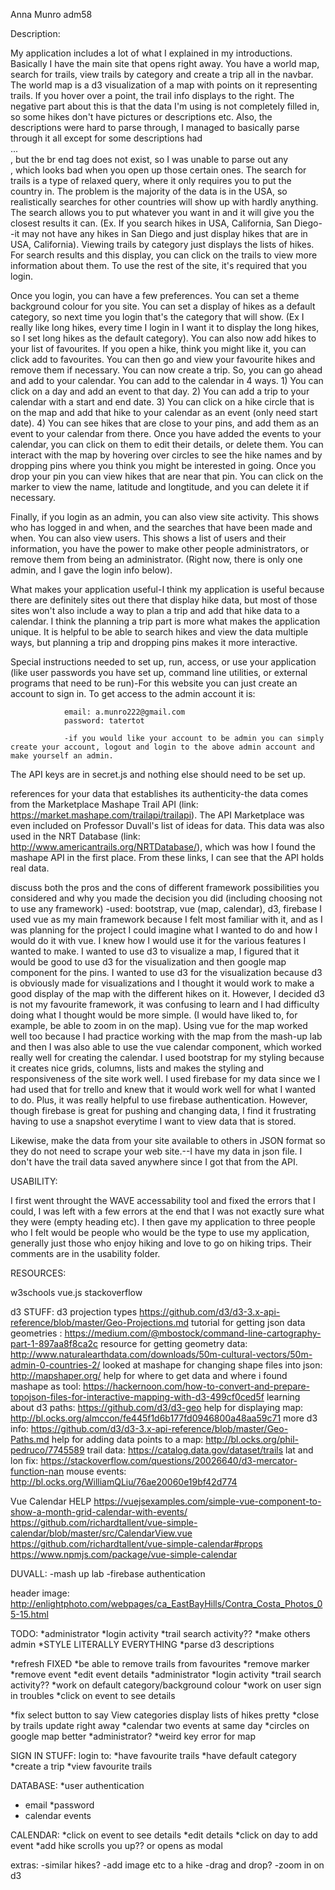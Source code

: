 Anna Munro adm58

Description:

My application includes a lot of what I explained in my introductions. Basically I have the main site that opens right away. You have a world map, search for trails, view trails by category and create a trip all in the navbar. The world map is a d3 visualization of a map with points on it representing trails. If you hover over a point, the trail info displays to the right. The negative part about this is that the data I'm using is not completely filled in, so some hikes don't have pictures or descriptions etc. Also, the descriptions were hard to parse through, I managed to basically parse through it all except for some descriptions had <br>...<br/>, but the br end tag does not exist, so I was unable to parse out any <br/>, which looks bad when you open up those certain ones. The search for trails is a type of relaxed query, where it only requires you to put the country in. The problem is the majority of the data is in the USA, so realistically searches for other countries will show up with hardly anything. The search allows you to put whatever you want in and it will give you the closest results it can. (Ex. If you search hikes in USA, California, San Diego--it may not have any hikes in San Diego and just display hikes that are in USA, California). Viewing trails by category just displays the lists of hikes. For search results and this display, you can click on the trails to view more information about them. To use the rest of the site, it's required that you login. 

Once you login, you can have a few preferences. You can set a theme background colour for you site. You can set a display of hikes as a default category, so next time you login that's the category that will show. (Ex I really like long hikes, every time I login in I want it to display the long hikes, so I set long hikes as the default category). You can also now add hikes to your list of favourites. If you open a hike, think you might like it, you can click add to favourites. You can then go and view your favourite hikes and remove them if necessary. You can now create a trip. So, you can go ahead and add to your calendar. You can add to the calendar in 4 ways. 1) You can click on a day and add an event to that day. 2) You can add a trip to your calendar with a start and end date. 3) You can click on a hike circle that is on the map and add that hike to your calendar as an event (only need start date). 4) You can see hikes that are close to your pins, and add them as an event to your calendar from there. Once you have added the events to your calendar, you can click on them to edit their details, or delete them. You can interact with the map by hovering over circles to see the hike names and by dropping pins where you think you might be interested in going. Once you drop your pin you can view hikes that are near that pin. You can click on the marker to view the name, latitude and longtitude, and you can delete it if necessary. 

Finally, if you login as an admin, you can also view site activity. This shows who has logged in and when, and the searches that have been made and when. You can also view users. This shows a list of users and their information, you have the power to make other people administrators, or remove them from being an administrator. (Right now, there is only one admin, and I gave the login info below).

What makes your application useful-I think my application is useful because there are definitely sites out there that display hike data, but most of those sites won't also include a way to plan a trip and add that hike data to a calendar. I think the planning a trip part is more what makes the application unique. It is helpful to be able to search hikes and view the data multiple ways, but planning a trip and dropping pins makes it more interactive.

Special instructions needed to set up, run, access, or use your application (like user passwords you have set up, command line utilities, or external programs that need to be run)-For this website you can just create an account to sign in. To get access to the admin account it is: 

                email: a.munro222@gmail.com
                password: tatertot
                    
                -if you would like your account to be admin you can simply create your account, logout and login to the above admin account and make yourself an admin.

The API keys are in secret.js and nothing else should need to be set up. 

references for your data that establishes its authenticity-the data comes from the Marketplace Mashape Trail API (link: https://market.mashape.com/trailapi/trailapi). The API Marketplace was even included on Professor Duvall's list of ideas for data.
This data was also used in the NRT Database (link: http://www.americantrails.org/NRTDatabase/), which was how I found the mashape API in the first place. From these links, I can see that the API holds real data.

discuss both the pros and the cons of different framework possibilities you considered and why you made the decision you did (including choosing not to use any framework)
-used: bootstrap, vue (map, calendar), d3, firebase
I used vue as my main framework because I felt most familiar with it, and as I was planning for the project I could imagine what I wanted to do and how I would do it with vue. I knew how I would use it for the various features I wanted to make. I wanted to use d3 to visualize a map, I figured that it would be good to use d3 for the visualization and then google map component for the pins. I wanted to use d3 for the visualization because d3 is obviously made for visualizations and I thought it would work to make a good display of the map with the different hikes on it. However, I decided d3 is not my favourite framework, it was confusing to learn and I had difficulty doing what I thought would be more simple. (I would have liked to, for example, be able to zoom in on the map). Using vue for the map worked well too because I had practice working with the map from the mash-up lab and then I was also able to use the vue calendar component, which worked really well for creating the calendar. I used bootstrap for my styling because it creates nice grids, columns, lists and makes the styling and responsiveness of the site work well. I used firebase for my data since we I had used that for trello and knew that it would work well for what I wanted to do. Plus, it was really helpful to use firebase authentication. However, though firebase is great for pushing and changing data, I find it frustrating having to use a snapshot everytime I want to view data that is stored. 

Likewise, make the data from your site available to others in JSON format so they do not need to scrape your web site.--I have my data in json file. I don't have the trail data saved anywhere since I got that from the API.

    
USABILITY:

I first went throught the WAVE accessability tool and fixed the errors that I could, I was left with a few errors at the end that I was not exactly sure what they were (empty heading etc). I then gave my application to three people who I felt would be people who would be the type to use my application, generally just those who enjoy hiking and love to go on hiking trips. Their comments are in the usability folder.

RESOURCES:

w3schools
vue.js
stackoverflow

d3 STUFF:
d3 projection types https://github.com/d3/d3-3.x-api-reference/blob/master/Geo-Projections.md
tutorial for getting json data geometries : https://medium.com/@mbostock/command-line-cartography-part-1-897aa8f8ca2c
resource for getting geometry data: http://www.naturalearthdata.com/downloads/50m-cultural-vectors/50m-admin-0-countries-2/
looked at mashape for changing shape files into json: http://mapshaper.org/
help for where to get data and where i found mashape as tool: https://hackernoon.com/how-to-convert-and-prepare-topojson-files-for-interactive-mapping-with-d3-499cf0ced5f
learning about d3 paths: https://github.com/d3/d3-geo
help for displaying map: http://bl.ocks.org/almccon/fe445f1d6b177fd0946800a48aa59c71
more d3 info: https://github.com/d3/d3-3.x-api-reference/blob/master/Geo-Paths.md
help for adding data points to a map: http://bl.ocks.org/phil-pedruco/7745589
trail data: https://catalog.data.gov/dataset/trails
lat and lon fix: https://stackoverflow.com/questions/20026640/d3-mercator-function-nan
mouse events: http://bl.ocks.org/WilliamQLiu/76ae20060e19bf42d774

Vue Calendar HELP
https://vuejsexamples.com/simple-vue-component-to-show-a-month-grid-calendar-with-events/
https://github.com/richardtallent/vue-simple-calendar/blob/master/src/CalendarView.vue
https://github.com/richardtallent/vue-simple-calendar#props
https://www.npmjs.com/package/vue-simple-calendar

DUVALL:
-mash up lab
-firebase authentication

header image: http://enlightphoto.com/webpages/ca_EastBayHills/Contra_Costa_Photos_05-15.html

TODO:
*administrator
    *login activity
    *trail search activity??
    *make others admin
*STYLE LITERALLY EVERYTHING
*parse d3 descriptions


*refresh FIXED
*be able to remove trails from favourites
*remove marker
*remove event
*edit event details
*administrator
    *login activity
    *trail search activity??
*work on default category/background colour
*work on user sign in troubles
*click on event to see details


*fix select button to say View categories
display lists of hikes pretty
*close by trails update right away
*calendar two events at same day
*circles on google map better
*administrator?
*weird key error for map

SIGN IN STUFF:
login to:
    *have favourite trails
    *have default category
    *create a trip
    *view favourite trails

DATABASE:
*user authentication
   * email 
    *password
   * calendar events

CALENDAR:
*click on event to see details
*edit details
*click on day to add event
*add hike scrolls you up?? or opens as modal

extras:
-similar hikes?
-add image etc to a hike
-drag and drop?
-zoom in on d3

